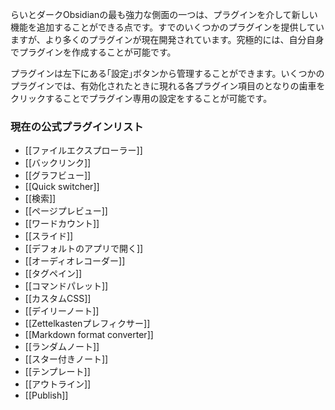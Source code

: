 らいとダークObsidianの最も強力な側面の一つは、プラグインを介して新しい機能を追加することができる点です。すでのいくつかのプラグインを提供していますが、より多くのプラグインが現在開発されています。究極的には、自分自身でプラグインを作成することが可能です。

プラグインは左下にある｢設定｣ボタンから管理することができます。いくつかのプラグインでは、有効化されたときに現れる各プラグイン項目のとなりの歯車をクリックすることでプラグイン専用の設定をすることが可能です。

### 現在の公式プラグインリスト

- [[ファイルエクスプローラー]]
- [[バックリンク]]
- [[グラフビュー]]
- [[Quick switcher]]
- [[検索]]
- [[ページプレビュー]]
- [[ワードカウント]]
- [[スライド]]
- [[デフォルトのアプリで開く]]
- [[オーディオレコーダー]]
- [[タグペイン]]
- [[コマンドパレット]]
- [[カスタムCSS]]
- [[デイリーノート]]
- [[Zettelkastenプレフィクサー]]
- [[Markdown format converter]]
- [[ランダムノート]]
- [[スター付きノート]]
- [[テンプレート]]
- [[アウトライン]]
- [[Publish]]